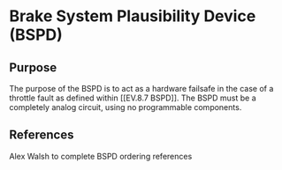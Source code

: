 # Brake System Plausibility Device (BSPD)
## Purpose
The purpose of the BSPD is to act as a hardware failsafe in the case of a throttle fault as defined within [[EV.8.7 BSPD]]. The BSPD must be a completely analog circuit, using no programmable components.

## References
Alex Walsh to complete BSPD ordering references
